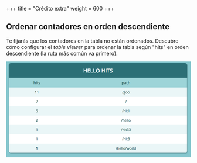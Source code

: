+++
title = "Crédito extra"
weight = 600
+++

## Ordenar contadores en orden descendiente

Te fijarás que los contadores en la tabla no están ordenados. Descubre cómo configurar
el _table viewer_ para ordenar la tabla según "hits" en orden descendiente (la ruta más 
común va primero).

![](./viewer2.png)
